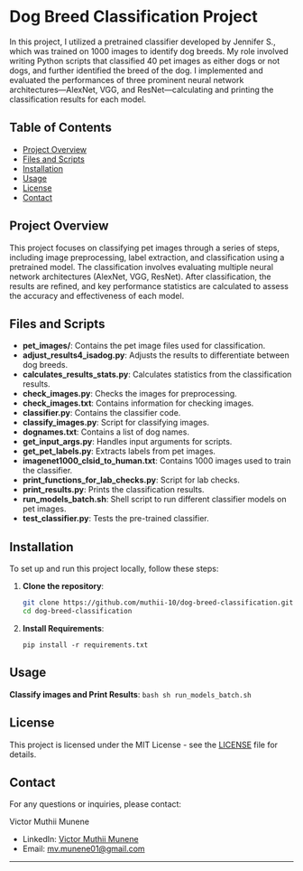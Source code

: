 # Dog Breed Classification Project

In this project, I utilized a pretrained classifier developed by Jennifer S., which was trained on 1000 images to identify dog breeds. My role involved writing Python scripts that classified 40 pet images as either dogs or not dogs, and further identified the breed of the dog. I implemented and evaluated the performances of three prominent neural network architectures—AlexNet, VGG, and ResNet—calculating and printing the classification results for each model.

## Table of Contents

- [Project Overview](#project-overview)
- [Files and Scripts](#files-and-scripts)
- [Installation](#installation)
- [Usage](#usage)
- [License](#license)
- [Contact](#contact)

## Project Overview

This project focuses on classifying pet images through a series of steps, including image preprocessing, label extraction, and classification using a pretrained model. The classification involves evaluating multiple neural network architectures (AlexNet, VGG, ResNet). After classification, the results are refined, and key performance statistics are calculated to assess the accuracy and effectiveness of each model.

## Files and Scripts

- **pet_images/**: Contains the pet image files used for classification.
- **adjust_results4_isadog.py**: Adjusts the results to differentiate between dog breeds.
- **calculates_results_stats.py**: Calculates statistics from the classification results.
- **check_images.py**: Checks the images for preprocessing.
- **check_images.txt**: Contains information for checking images.
- **classifier.py**: Contains the classifier code.
- **classify_images.py**: Script for classifying images.
- **dognames.txt**: Contains a list of dog names.
- **get_input_args.py**: Handles input arguments for scripts.
- **get_pet_labels.py**: Extracts labels from pet images.
- **imagenet1000_clsid_to_human.txt**: Contains 1000 images used to train the classifier.
- **print_functions_for_lab_checks.py**: Script for lab checks.
- **print_results.py**: Prints the classification results.
- **run_models_batch.sh**: Shell script to run different classifier models on pet images.
- **test_classifier.py**: Tests the pre-trained classifier.

## Installation

To set up and run this project locally, follow these steps:

1. **Clone the repository**:
    ```bash
    git clone https://github.com/muthii-10/dog-breed-classification.git
    cd dog-breed-classification
    ```
2. **Install Requirements**:
   ```
   pip install -r requirements.txt
   ```
    
## Usage

 **Classify images and Print Results**:
    ```bash
    sh run_models_batch.sh
    ```

## License
This project is licensed under the MIT License - see the [LICENSE](LICENSE) file for details.

## Contact

For any questions or inquiries, please contact:

Victor Muthii Munene
- LinkedIn: [Victor Muthii Munene](https://www.linkedin.com/in/victor-muthii/)
- Email: [mv.munene01@gmail.com](mailto:mv.munene01@gmail.com)

---
